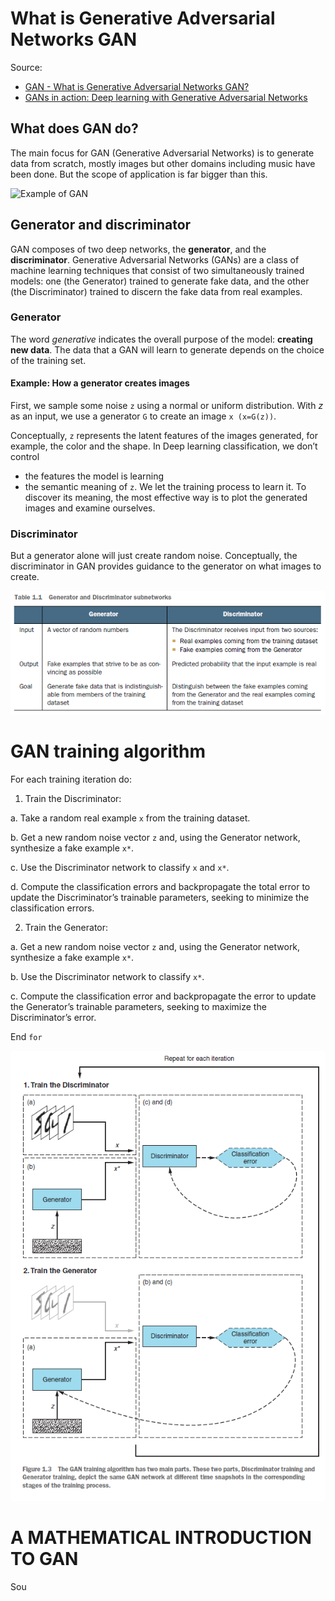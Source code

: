 
# What is Generative Adversarial Networks GAN

Source:
- [GAN - What is Generative Adversarial Networks GAN?](https://jonathan-hui.medium.com/gan-whats-generative-adversarial-networks-and-its-application-f39ed278ef09)
- [GANs in action: Deep learning with Generative Adversarial Networks](https://www.amazon.com/GANs-Action-learning-Generative-Adversarial/dp/1617295566)

## What does GAN do?
The main focus for GAN (Generative Adversarial Networks) is to generate data from scratch, mostly images but other domains including music have been done.
But the scope of application is far bigger than this.

![Example of GAN](https://3qeqpr26caki16dnhd19sv6by6v-wpengine.netdna-ssl.com/wp-content/uploads/2019/04/Examples-of-GANs-used-to-Generate-New-Plausible-Examples-for-Image-Datasets-1024x719.png "Example of GAN")

## Generator and discriminator
GAN composes of two deep networks, the **generator**, and the **discriminator**.
Generative Adversarial Networks (GANs) are a class of machine learning techniques that
consist of two simultaneously trained models: one (the Generator) trained to generate
fake data, and the other (the Discriminator) trained to discern the fake data from real
examples.

### Generator

The word $generative$ indicates the overall purpose of the model: **creating new data**.
The data that a GAN will learn to generate depends on the choice of the training set.

#### Example: How a generator creates images
First, we sample some noise `z` using a normal or uniform distribution.
With $z$ as an input, we use a generator `G` to create an image `x (x=G(z))`.

Conceptually, `z` represents the latent features of the images generated,
for example, the color and the shape.
In Deep learning classification, we don’t control
- the features the model is learning
- the semantic meaning of `z`.
We let the training process to learn it. To discover its meaning,
the most effective way is to plot the generated images and examine ourselves.

### Discriminator

But a generator alone will just create random noise.
Conceptually, the discriminator in GAN provides guidance to the generator on what images to create.

![Comparison between Generator and Discriminator](Figs/GANiAct_Table1.1.PNG)

# GAN training algorithm

For each training iteration do:
1. Train the Discriminator:

 a. Take a random real example `x` from the training dataset.

 b. Get a new random noise vector `z` and, using the Generator network, synthesize
a fake example `x*`.

 c. Use the Discriminator network to classify `x` and `x*`.

 d. Compute the classification errors and backpropagate the total error to
update the Discriminator’s trainable parameters, seeking to minimize the
classification errors.

2. Train the Generator:

 a. Get a new random noise vector `z` and, using the Generator network, synthesize
a fake example `x*`.

 b. Use the Discriminator network to classify `x*`.

 c. Compute the classification error and backpropagate the error to update
the Generator’s trainable parameters, seeking to maximize the Discriminator’s
error.

End `for`

 ![Illustration](Figs/GANiAct_Figure_1.3.PNG)

# A MATHEMATICAL INTRODUCTION TO GAN

Sou